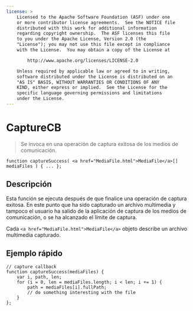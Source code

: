 ```yaml
---
license: >
    Licensed to the Apache Software Foundation (ASF) under one
    or more contributor license agreements.  See the NOTICE file
    distributed with this work for additional information
    regarding copyright ownership.  The ASF licenses this file
    to you under the Apache License, Version 2.0 (the
    "License"); you may not use this file except in compliance
    with the License.  You may obtain a copy of the License at

        http://www.apache.org/licenses/LICENSE-2.0

    Unless required by applicable law or agreed to in writing,
    software distributed under the License is distributed on an
    "AS IS" BASIS, WITHOUT WARRANTIES OR CONDITIONS OF ANY
    KIND, either express or implied.  See the License for the
    specific language governing permissions and limitations
    under the License.
---
```


# CaptureCB

> Se invoca en una operación de captura exitosa de los medios de comunicación.

    function captureSuccess( <a href="MediaFile.html">MediaFile</a>[] mediaFiles ) { ... };
    

## Descripción

Esta función se ejecuta después de que finalice una operación de captura exitosa. En este punto que ha sido capturado un archivo multimedia y tampoco el usuario ha salido de la aplicación de captura de los medios de comunicación, o se ha alcanzado el límite de captura.

Cada `<a href="MediaFile.html">MediaFile</a>` objeto describe un archivo multimedia capturado.

## Ejemplo rápido

    // capture callback
    function captureSuccess(mediaFiles) {
        var i, path, len;
        for (i = 0, len = mediaFiles.length; i < len; i += 1) {
            path = mediaFiles[i].fullPath;
            // do something interesting with the file
        }
    };